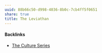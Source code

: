 ```yaml
---
uuid: 88b66c50-d998-4036-8b0c-7cb4ff5f0651
share: true
title: The Leviathan
---
```

#### Backlinks

* [The Culture Series](/45ae90e1-c4fd-4d7a-b290-a4050b37b573)